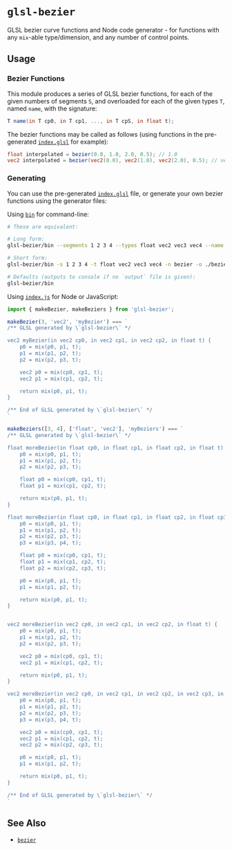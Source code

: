 # `glsl-bezier`

GLSL bezier curve functions and Node code generator - for functions with any `mix`-able type/dimension, and any number of control points.

## Usage

### Bezier Functions

This module produces a series of GLSL bezier functions, for each of the given numbers of segments `S`, and overloaded for each of the given types `T`, named `name`, with the signature:
```glsl
T name(in T cp0, in T cp1, ..., in T cpS, in float t);
```

The bezier functions may be called as follows (using functions in the pre-generated [`index.glsl`](./index.glsl) for example):
```glsl
float interpolated = bezier(0.0, 1.0, 2.0, 0.5); // 1.0
vec2 interpolated = bezier(vec2(0.0), vec2(1.0), vec2(2.0), 0.5); // vec2(1.0)
```

### Generating

You can use the pre-generated [`index.glsl`](./index.glsl) file, or generate your own bezier functions using the generator files:

Using [`bin`](./bin) for command-line:
```bash
# These are equivalent:

# Long form:
glsl-bezier/bin --segments 1 2 3 4 --types float vec2 vec3 vec4 --name bezier --output ./bezier.glsl

# Short form:
glsl-bezier/bin -s 1 2 3 4 -t float vec2 vec3 vec4 -n bezier -o ./bezier.glsl

# Defaults (outputs to console if no `output` file is given):
glsl-bezier/bin
```

Using [`index.js`](./index.js) for Node or JavaScript:
```javascript
import { makeBezier, makeBeziers } from 'glsl-bezier';

makeBezier(3, 'vec2', 'myBezier') === `
/** GLSL generated by \`glsl-bezier\` */

vec2 myBezier(in vec2 cp0, in vec2 cp1, in vec2 cp2, in float t) {
    p0 = mix(p0, p1, t);
    p1 = mix(p1, p2, t);
    p2 = mix(p2, p3, t);

    vec2 p0 = mix(cp0, cp1, t);
    vec2 p1 = mix(cp1, cp2, t);

    return mix(p0, p1, t);
}

/** End of GLSL generated by \`glsl-bezier\` */
`

makeBeziers([3, 4], ['float', 'vec2'], 'myBeziers') === `
/** GLSL generated by \`glsl-bezier\` */

float moreBezier(in float cp0, in float cp1, in float cp2, in float t) {
    p0 = mix(p0, p1, t);
    p1 = mix(p1, p2, t);
    p2 = mix(p2, p3, t);

    float p0 = mix(cp0, cp1, t);
    float p1 = mix(cp1, cp2, t);

    return mix(p0, p1, t);
}

float moreBezier(in float cp0, in float cp1, in float cp2, in float cp3, in float t) {
    p0 = mix(p0, p1, t);
    p1 = mix(p1, p2, t);
    p2 = mix(p2, p3, t);
    p3 = mix(p3, p4, t);

    float p0 = mix(cp0, cp1, t);
    float p1 = mix(cp1, cp2, t);
    float p2 = mix(cp2, cp3, t);

    p0 = mix(p0, p1, t);
    p1 = mix(p1, p2, t);

    return mix(p0, p1, t);
}


vec2 moreBezier(in vec2 cp0, in vec2 cp1, in vec2 cp2, in float t) {
    p0 = mix(p0, p1, t);
    p1 = mix(p1, p2, t);
    p2 = mix(p2, p3, t);

    vec2 p0 = mix(cp0, cp1, t);
    vec2 p1 = mix(cp1, cp2, t);

    return mix(p0, p1, t);
}

vec2 moreBezier(in vec2 cp0, in vec2 cp1, in vec2 cp2, in vec2 cp3, in float t) {
    p0 = mix(p0, p1, t);
    p1 = mix(p1, p2, t);
    p2 = mix(p2, p3, t);
    p3 = mix(p3, p4, t);

    vec2 p0 = mix(cp0, cp1, t);
    vec2 p1 = mix(cp1, cp2, t);
    vec2 p2 = mix(cp2, cp3, t);

    p0 = mix(p0, p1, t);
    p1 = mix(p1, p2, t);

    return mix(p0, p1, t);
}

/** End of GLSL generated by \`glsl-bezier\` */
`
```

## See Also

- [`bezier`](https://github.com/hughsk/bezier)
